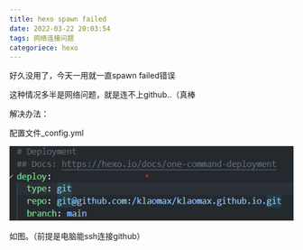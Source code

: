 ```yaml
---
title: hexo spawn failed
date: 2022-03-22 20:03:54
tags: 网络连接问题
categoriece: hexo
---
```


好久没用了，今天一用就一直spawn failed错误

这种情况多半是网络问题，就是连不上github..（真棒

解决办法：

配置文件_config.yml

![屏幕截图 2022-03-22 224038.png](test-1/屏幕截图%202022-03-22%20224038.png)

如图。（前提是电脑能ssh连接github）